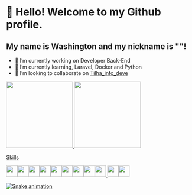 # 👋 Hello! Welcome to my Github profile.
## My name is Washington and my nickname is ""!

- 🔭 I’m currently working on Developer Back-End
- 🌱 I’m currently learning, Laravel, Docker and Python
- 👯 I’m looking to collaborate on [Tilha_info_deve](https://github.com/flaviojmendes/trilhainfo)

<div>
<a href="https://github.com/Wluizr">
<img loading="lazy" height="180em" src="https://github-readme-stats.vercel.app/api/top-langs/?username=Wluizr&layout=compact&langs_count=7&theme=dracula"/>
<img loading="lazy" height="180em" src="https://github-readme-stats.vercel.app/api?username=Wluizr&show_icons=true&theme=dracula&include_all_commits=true&count_private=true"/>
</div>

Skills

  <img src="https://cdn.jsdelivr.net/gh/devicons/devicon@latest/icons/php/php-original.svg" width="30" height="30"/><img src="https://cdn.jsdelivr.net/gh/devicons/devicon@latest/icons/laravel/laravel-original.svg" width="30" height="30"/><img src="https://cdn.jsdelivr.net/gh/devicons/devicon@latest/icons/python/python-original-wordmark.svg" width="30" height="30"/><img src="https://cdn.jsdelivr.net/gh/devicons/devicon@latest/icons/git/git-plain-wordmark.svg" width="30" height="30"/><img src="https://cdn.jsdelivr.net/gh/devicons/devicon@latest/icons/docker/docker-plain-wordmark.svg" width="30" height="30"/><img src="https://cdn.jsdelivr.net/gh/devicons/devicon@latest/icons/mysql/mysql-original-wordmark.svg" width="30" height="30"/><img src="https://cdn.jsdelivr.net/gh/devicons/devicon@latest/icons/amazonwebservices/amazonwebservices-original-wordmark.svg" width="30" height="30"/><img src="https://cdn.jsdelivr.net/gh/devicons/devicon@latest/icons/redis/redis-plain-wordmark.svg" width="30" height="30"/><img src="https://cdn.jsdelivr.net/gh/devicons/devicon@latest/icons/vuejs/vuejs-original-wordmark.svg" width="30" height="30"/>  <img src="https://cdn.jsdelivr.net/gh/devicons/devicon@latest/icons/javascript/javascript-original.svg" width="30" height="30"/><img src="https://cdn.jsdelivr.net/gh/devicons/devicon@latest/icons/json/json-plain.svg" width="30" height="30"/>
                                        
 ![Snake animation](https://github.com/Wluizr/Wluizr/blob/output/github-contribution-grid-snake.svg)
         
          
<!--
**Wluizr/Wluizr** is a ✨ _special_ ✨ repository because its `README.md` (this file) appears on your GitHub profile.

Here are some ideas to get you started:

- 🔭 I’m currently working on ...
- 🌱 I’m currently learning ...
- 👯 I’m looking to collaborate on ...
- 🤔 I’m looking for help with ...
- 💬 Ask me about ...
- 📫 How to reach me: ...
- 😄 Pronouns: ...
- ⚡ Fun fact: ...

Link: 
- para obter os icones >  https://devicon.dev/
- Fonte > https://www.alura.com.br/artigos/como-criar-um-readme-para-seu-perfil-github?_gl=1*uz3tas*_ga*ODE5MTI4NTk1LjE3MDEzMDMxMzY.*_ga_1EPWSW3PCS*MTcwOTU4NTg3Mi4xMDIuMS4xNzA5NTg4MjA2LjAuMC4w*_fplc*aW05Y21UbGVxdnd5diUyQkVrM2tBUHY3VnYxNHpucFFLMm4zREtiN1owVXNqSHNxdkV5d1RmazhZJTJGcVNlREIyWTVybjJXZG02MjN0WXF3RjJrbXd1MUp4RlN5JTJCeWJzdU5Ia1dUdEEzdXppYkU1dkJVWlFpM2w0RGFRQkVqbWhnJTNEJTNE 
- 
-->
